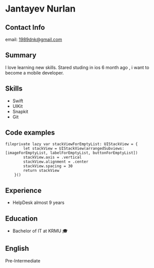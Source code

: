 # Jantayev Nurlan

## Contact Info
email: <1989dnk@gmail.com>
## Summary
I love learning new skills. Stared studing in ios 6 month ago , i want to become a mobile developer.

## Skills
- Swift
- UIKit
- Snapkit
- Git
## Code examples
```
fileprivate lazy var stackViewForEmptyList: UIStackView = {
        let stackView = UIStackView(arrangedSubviews: [imageForEmptyList, labelForEmptyList, buttonForEmptyList])
        stackView.axis = .vertical
        stackView.alignment = .center
        stackView.spacing = 30
        return stackView
    }()
```
## Experience
- HelpDesk almost 9 years

## Education
- Bachelor of IT at KRMU 🎓

## English
Pre-Intermediate
